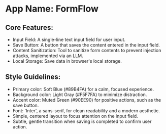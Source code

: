 # **App Name**: FormFlow

## Core Features:

- Input Field: A single-line text input field for user input.
- Save Button: A button that saves the content entered in the input field.
- Content Sanitization: Tool to sanitize form contents to prevent injection attacks, implemented via an LLM.
- Local Storage: Save data in browser's local storage.

## Style Guidelines:

- Primary color: Soft Blue (#89B4FA) for a calm, focused experience.
- Background color: Light Gray (#F5F7FA) to minimize distraction.
- Accent color: Muted Green (#90EE90) for positive actions, such as the save button.
- Font: 'Inter', a sans-serif, for clean readability and a modern aesthetic.
- Simple, centered layout to focus attention on the input field.
- Subtle, gentle transition when saving is completed to confirm user action.